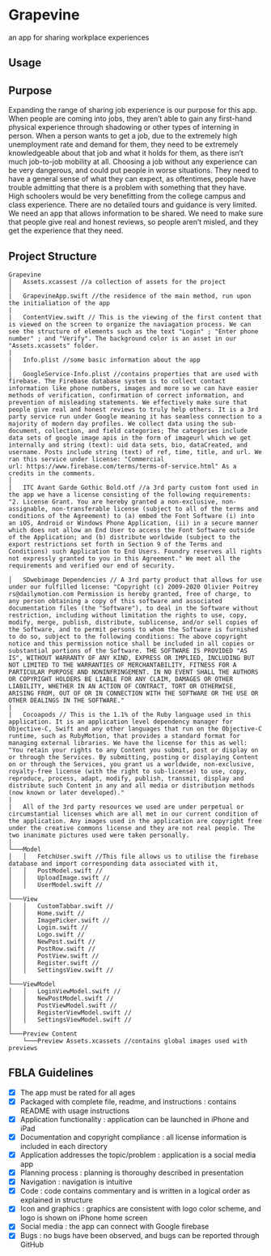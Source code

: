 # Grapevine
an app for sharing workplace experiences

## Usage

## Purpose
Expanding the range of sharing job experience is our purpose for this app. When people are coming into jobs, they aren’t able to gain any first-hand physical experience through shadowing or other types of interning in person. When a person wants to get a job, due to the extremely high unemployment rate and demand for them, they need to be extremely knowledgeable about that job and what it holds for them, as there isn’t much job-to-job mobility at all. Choosing a job without any experience can be very dangerous, and could put people in worse situations. They need to have a general sense of what they can expect, as oftentimes, people have trouble admitting that there is a problem with something that they have. High schoolers would be very benefitting from the college campus and class experience. There are no detailed tours and guidance is very limited. We need an app that allows information to be shared. We need to make sure that people give real and honest reviews, so people aren’t misled, and they get the experience that they need.

## Project Structure
```
Grapevine
│   Assets.xcassest //a collection of assets for the project
│  
|   GrapevineApp.swift //the residence of the main method, run upon the initialiation of the app
|
|   ContentView.swift // This is the viewing of the first content that is viewed on the screen to organize the naviagation process. We can see the structure of elements such as the text "Login" ; "Enter phone number" ; and "Verify". The background color is an asset in our "Assets.xcassets" folder.
|
|   Info.plist //some basic information about the app
│   
|   GoogleService-Info.plist //contains properties that are used with firebase. The Firebase database system is to collect contact information like phone numbers, images and more so we can have easier methods of verification, confirmation of correct information, and prevention of misleading statements. We effectively make sure that people give real and honest reviews to truly help others. It is a 3rd party service run under Google meaning it has seamless connection to a majority of modern day profiles. We collect data using the sub-document, collection, and field categories; The categories include data sets of google image apis in the form of imageurl which we get internally and string (text): uid data sets, bio, dataCreated, and username. Posts include string (text) of ref, time, title, and url. We ran this service under license: "Commercial
url: https://www.firebase.com/terms/terms-of-service.html" As a credits in the comments.
│    
|   ITC Avant Garde Gothic Bold.otf //a 3rd party custom font used in the app we have a license consisting of the following requirements: "2. License Grant. You are hereby granted a non-exclusive, non-assignable, non-transferable license (subject to all of the terms and conditions of the Agreement) to (a) embed the Font Software (i) into an iOS, Android or Windows Phone Application, (ii) in a secure manner which does not allow an End User to access the Font Software outside of the Application; and (b) distribute worldwide (subject to the export restrictions set forth in Section 9 of the Terms and Conditions) such Application to End Users. Foundry reserves all rights not expressly granted to you in this Agreement." We meet all the requirements and verified our end of security.

│   SDwebimage Dependencies // A 3rd party product that allows for use under our fulfilled license: "Copyright (c) 2009-2020 Olivier Poitrey rs@dailymotion.com Permission is hereby granted, free of charge, to any person obtaining a copy of this software and associated documentation files (the "Software"), to deal in the Software without restriction, including without limitation the rights to use, copy, modify, merge, publish, distribute, sublicense, and/or sell copies of the Software, and to permit persons to whom the Software is furnished to do so, subject to the following conditions: The above copyright notice and this permission notice shall be included in all copies or substantial portions of the Software. THE SOFTWARE IS PROVIDED "AS IS", WITHOUT WARRANTY OF ANY KIND, EXPRESS OR IMPLIED, INCLUDING BUT NOT LIMITED TO THE WARRANTIES OF MERCHANTABILITY, FITNESS FOR A PARTICULAR PURPOSE AND NONINFRINGEMENT. IN NO EVENT SHALL THE AUTHORS OR COPYRIGHT HOLDERS BE LIABLE FOR ANY CLAIM, DAMAGES OR OTHER LIABILITY, WHETHER IN AN ACTION OF CONTRACT, TORT OR OTHERWISE, ARISING FROM, OUT OF OR IN CONNECTION WITH THE SOFTWARE OR THE USE OR OTHER DEALINGS IN THE SOFTWARE."
|
|   Cocoapods // This is the 1.1% of the Ruby language used in this application. It is an application level dependency manager for Objective-C, Swift and any other languages that run on the Objective-C runtime, such as RubyMotion, that provides a standard format for managing external libraries. We have the license for this as well: "You retain your rights to any Content you submit, post or display on or through the Services. By submitting, posting or displaying Content on or through the Services, you grant us a worldwide, non-exclusive, royalty-free license (with the right to sub-license) to use, copy, reproduce, process, adapt, modify, publish, transmit, display and distribute such Content in any and all media or distribution methods (now known or later developed)."
|
|   All of the 3rd party resources we used are under perpetual or circumstantial licenses which are all met in our current condition of the application. Any images used in the application are copyright free under the creative commons license and they are not real people. The two inanimate pictures used were taken personally.
│
└───Model
│   │   FetchUser.swift //This file allows us to utilise the firebase database and import corresponding data associated with it, 
│   │   PostModel.swift //
│   │   UploadImage.swift //
│   │   UserModel.swift //
│   
└───View
│   │   CustomTabbar.swift //
│   │   Home.swift //
│   │   ImagePicker.swift //
│   │   Login.swift //
│   │   Logo.swift //
│   │   NewPost.swift //
│   │   PostRow.swift //
│   │   PostView.swift //
│   │   Register.swift //
│   │   SettingsView.swift //
│
└───ViewModel
│   │   LoginViewModel.swift //
│   │   NewPostModel.swift //
│   │   PostViewModel.swift //
│   │   RegisterViewModel.swift //
│   │   SettingsViewModel.swift //
│
└───Preview Content
    └───Preview Assets.xcassets //contains global images used with previews

```

## FBLA Guidelines
- [x] The app must be rated for all ages
- [x] Packaged with complete file, readme, and instructions : contains README with usage instructions
- [x] Application functionality : application can be launched in iPhone and iPad
- [x] Documentation and copyright compliance : all license information is included in each directory
- [x] Application addresses the topic/problem : application is a social media app
- [x] Planning process : planning is thoroughy described in presentation
- [x] Navigation : navigation is intuitive
- [x] Code : code contains commentary and is written in a logical order as explained in structure
- [x] Icon and graphics : graphics are consistent with logo color scheme, and logo is shown on iPhone home screen
- [x] Social media : the app can connect with Google firebase
- [x] Bugs : no bugs have been observed, and bugs can be reported through GitHub
